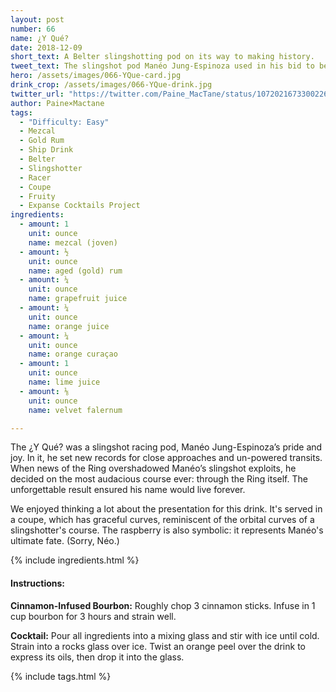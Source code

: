 ```yaml
---
layout: post
number: 66
name: ¿Y Qué?
date: 2018-12-09
short_text: A Belter slingshotting pod on its way to making history.
tweet_text: The slingshot pod Manéo Jung-Espinoza used in his bid to become a slingshot superstar and impress his girlfriend, Evita. His final course in it ensured he would never be forgotten.
hero: /assets/images/066-YQue-card.jpg
drink_crop: /assets/images/066-YQue-drink.jpg
twitter_url: "https://twitter.com/Paine_MacTane/status/1072021673300226048"
author: Paine×Mactane
tags:
  - "Difficulty: Easy"
  - Mezcal
  - Gold Rum
  - Ship Drink
  - Belter
  - Slingshotter
  - Racer
  - Coupe
  - Fruity
  - Expanse Cocktails Project
ingredients:
  - amount: 1
    unit: ounce
    name: mezcal (joven)
  - amount: ½
    unit: ounce
    name: aged (gold) rum
  - amount: ¼
    unit: ounce
    name: grapefruit juice
  - amount: ¼
    unit: ounce
    name: orange juice
  - amount: ¼
    unit: ounce
    name: orange curaçao
  - amount: 1
    unit: ounce
    name: lime juice
  - amount: ⅛
    unit: ounce
    name: velvet falernum

---
```


The ¿Y Qué? was a slingshot racing pod, Manéo Jung-Espinoza’s pride and joy. In it, he set new records for close approaches and un-powered transits. When news of the Ring overshadowed Manéo’s slingshot exploits, he decided on the most audacious course ever: through the Ring itself. The unforgettable result ensured his name would live forever.

We enjoyed thinking a lot about the presentation for this drink. It's served in a coupe, which has graceful curves, reminiscent of the orbital curves of a slingshotter's course. The raspberry is also symbolic: it represents Manéo's ultimate fate. (Sorry, Néo.)

{% include ingredients.html %}

#### Instructions:

<strong>Cinnamon-Infused Bourbon:</strong> Roughly chop 3 cinnamon sticks. Infuse in 1 cup bourbon for 3 hours and strain well.

<strong>Cocktail:</strong> Pour all ingredients into a mixing glass and stir with ice until cold. Strain into a rocks glass over ice. Twist an orange peel over the drink to express 
its oils, then drop it into the glass.

{% include tags.html %}
